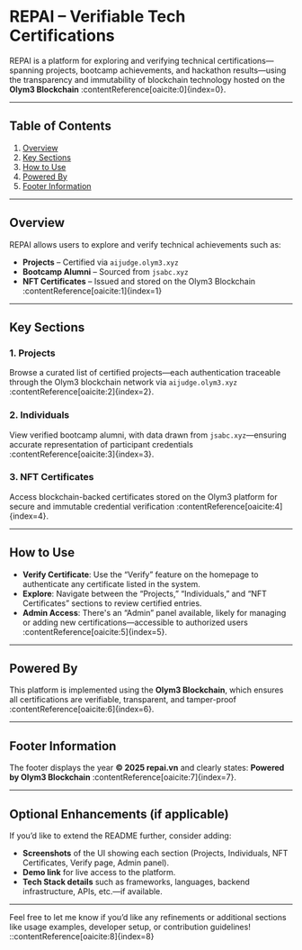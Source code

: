 # REPAI – Verifiable Tech Certifications

REPAI is a platform for exploring and verifying technical certifications—spanning projects, bootcamp achievements, and hackathon results—using the transparency and immutability of blockchain technology hosted on the **Olym3 Blockchain** :contentReference[oaicite:0]{index=0}.

---

## Table of Contents

1. [Overview](#overview)  
2. [Key Sections](#key-sections)  
3. [How to Use](#how-to-use)  
4. [Powered By](#powered-by)  
5. [Footer Information](#footer-information)

---

## Overview

REPAI allows users to explore and verify technical achievements such as:

- **Projects** – Certified via `aijudge.olym3.xyz`  
- **Bootcamp Alumni** – Sourced from `jsabc.xyz`  
- **NFT Certificates** – Issued and stored on the Olym3 Blockchain :contentReference[oaicite:1]{index=1}

---

## Key Sections

### 1. Projects  
Browse a curated list of certified projects—each authentication traceable through the Olym3 blockchain network via `aijudge.olym3.xyz` :contentReference[oaicite:2]{index=2}.

### 2. Individuals  
View verified bootcamp alumni, with data drawn from `jsabc.xyz`—ensuring accurate representation of participant credentials :contentReference[oaicite:3]{index=3}.

### 3. NFT Certificates  
Access blockchain-backed certificates stored on the Olym3 platform for secure and immutable credential verification :contentReference[oaicite:4]{index=4}.

---

## How to Use

- **Verify Certificate**: Use the “Verify” feature on the homepage to authenticate any certificate listed in the system.
- **Explore**: Navigate between the “Projects,” “Individuals,” and “NFT Certificates” sections to review certified entries.
- **Admin Access**: There's an “Admin” panel available, likely for managing or adding new certifications—accessible to authorized users :contentReference[oaicite:5]{index=5}.

---

## Powered By

This platform is implemented using the **Olym3 Blockchain**, which ensures all certifications are verifiable, transparent, and tamper-proof :contentReference[oaicite:6]{index=6}.

---

## Footer Information

The footer displays the year **© 2025 repai.vn** and clearly states: **Powered by Olym3 Blockchain** :contentReference[oaicite:7]{index=7}.

---

## Optional Enhancements (if applicable)

If you’d like to extend the README further, consider adding:

- **Screenshots** of the UI showing each section (Projects, Individuals, NFT Certificates, Verify page, Admin panel).  
- **Demo link** for live access to the platform.  
- **Tech Stack details** such as frameworks, languages, backend infrastructure, APIs, etc.—if available.

---

Feel free to let me know if you’d like any refinements or additional sections like usage examples, developer setup, or contribution guidelines!
::contentReference[oaicite:8]{index=8}
